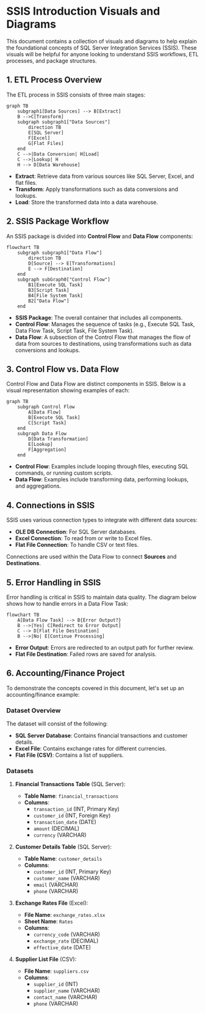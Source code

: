 # SSIS Introduction Visuals and Diagrams

This document contains a collection of visuals and diagrams to help explain the foundational concepts of SQL Server Integration Services (SSIS). These visuals will be helpful for anyone looking to understand SSIS workflows, ETL processes, and package structures.

## 1. ETL Process Overview

The ETL process in SSIS consists of three main stages:

```mermaid
graph TB
    subgraph1[Data Sources] --> B[Extract]
    B -->C[Transform]
    subgraph subgraph1["Data Sources"]
        direction TB
        E[SQL Server]
        F[Excel]
        G[Flat Files]
    end
    C -->|Data Conversion| H[Load]
    C -->|Lookup| H
    H --> D[Data Warehouse]
```

- **Extract**: Retrieve data from various sources like SQL Server, Excel, and flat files.
- **Transform**: Apply transformations such as data conversions and lookups.
- **Load**: Store the transformed data into a data warehouse.

## 2. SSIS Package Workflow

An SSIS package is divided into **Control Flow** and **Data Flow** components:

```mermaid
flowchart TB
    subgraph subgraph1["Data Flow"]
        direction TB
        D[Source] --> E[Transformations]
        E --> F[Destination]
    end
    subgraph subGraph0["Control Flow"]
        B1[Execute SQL Task]        
        B3[Script Task]
        B4[File System Task]
        B2["Data Flow"]
    end
```

- **SSIS Package**: The overall container that includes all components.
- **Control Flow**: Manages the sequence of tasks (e.g., Execute SQL Task, Data Flow Task, Script Task, File System Task).
- **Data Flow**: A subsection of the Control Flow that manages the flow of data from sources to destinations, using transformations such as data conversions and lookups.

## 3. Control Flow vs. Data Flow

Control Flow and Data Flow are distinct components in SSIS. Below is a visual representation showing examples of each:

```mermaid
graph TB
    subgraph Control Flow
        A[Data Flow]
        B[Execute SQL Task]
        C[Script Task]
    end
    subgraph Data Flow
        D[Data Transformation]
        E[Lookup]
        F[Aggregation]
    end
```

- **Control Flow**: Examples include looping through files, executing SQL commands, or running custom scripts.
- **Data Flow**: Examples include transforming data, performing lookups, and aggregations.

## 4. Connections in SSIS

SSIS uses various connection types to integrate with different data sources:

- **OLE DB Connection**: For SQL Server databases.
- **Excel Connection**: To read from or write to Excel files.
- **Flat File Connection**: To handle CSV or text files.

Connections are used within the Data Flow to connect **Sources** and **Destinations**.

## 5. Error Handling in SSIS

Error handling is critical in SSIS to maintain data quality. The diagram below shows how to handle errors in a Data Flow Task:

```mermaid
flowchart TB
    A[Data Flow Task] --> B{Error Output?}
    B -->|Yes| C[Redirect to Error Output]
    C --> D[Flat File Destination]
    B -->|No| E[Continue Processing]
```

- **Error Output**: Errors are redirected to an output path for further review.
- **Flat File Destination**: Failed rows are saved for analysis.


## 6. Accounting/Finance Project

To demonstrate the concepts covered in this document, let's set up an accounting/finance example:

### Dataset Overview
The dataset will consist of the following:
- **SQL Server Database**: Contains financial transactions and customer details.
- **Excel File**: Contains exchange rates for different currencies.
- **Flat File (CSV)**: Contains a list of suppliers.

### Datasets
1. **Financial Transactions Table** (SQL Server):
   - **Table Name**: `financial_transactions`
   - **Columns**:
     - `transaction_id` (INT, Primary Key)
     - `customer_id` (INT, Foreign Key)
     - `transaction_date` (DATE)
     - `amount` (DECIMAL)
     - `currency` (VARCHAR)

2. **Customer Details Table** (SQL Server):
   - **Table Name**: `customer_details`
   - **Columns**:
     - `customer_id` (INT, Primary Key)
     - `customer_name` (VARCHAR)
     - `email` (VARCHAR)
     - `phone` (VARCHAR)

3. **Exchange Rates File** (Excel):
   - **File Name**: `exchange_rates.xlsx`
   - **Sheet Name**: `Rates`
   - **Columns**:
     - `currency_code` (VARCHAR)
     - `exchange_rate` (DECIMAL)
     - `effective_date` (DATE)

4. **Supplier List File** (CSV):
   - **File Name**: `suppliers.csv`
   - **Columns**:
     - `supplier_id` (INT)
     - `supplier_name` (VARCHAR)
     - `contact_name` (VARCHAR)
     - `phone` (VARCHAR)




